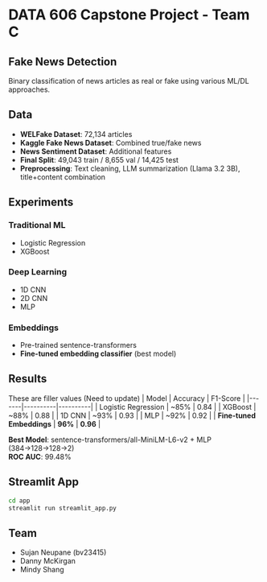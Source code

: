 # DATA 606 Capstone Project - Team C
## Fake News Detection

Binary classification of news articles as real or fake using various ML/DL approaches.

## Data
- **WELFake Dataset**: 72,134 articles
- **Kaggle Fake News Dataset**: Combined true/fake news
- **News Sentiment Dataset**: Additional features
- **Final Split**: 49,043 train / 8,655 val / 14,425 test
- **Preprocessing**: Text cleaning, LLM summarization (Llama 3.2 3B), title+content combination

## Experiments

### Traditional ML
- Logistic Regression 
- XGBoost

### Deep Learning  
- 1D CNN
- 2D CNN
- MLP

### Embeddings
- Pre-trained sentence-transformers
- **Fine-tuned embedding classifier** (best model)

## Results

These are filler values (Need to update)
| Model | Accuracy | F1-Score |
|-------|----------|----------|
| Logistic Regression | ~85% | 0.84 |
| XGBoost | ~88% | 0.88 |
| 1D CNN | ~93% | 0.93 |
| MLP | ~92% | 0.92 |
| **Fine-tuned Embeddings** | **96%** | **0.96** |

**Best Model**: sentence-transformers/all-MiniLM-L6-v2 + MLP (384→128→128→2)  
**ROC AUC**: 99.48%

## Streamlit App

```bash
cd app
streamlit run streamlit_app.py
```

## Team
- Sujan Neupane (bv23415)
- Danny McKirgan
- Mindy Shang
